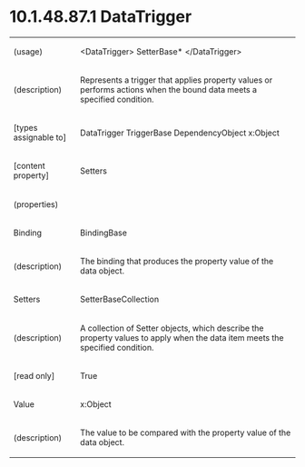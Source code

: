 <html dir="LTR" xmlns:mshelp="http://msdn.microsoft.com/mshelp" xmlns:ddue="http://ddue.schemas.microsoft.com/authoring/2003/5" xmlns:xlink="http://www.w3.org/1999/xlink" xmlns:tool="http://www.microsoft.com/tooltip"><body><input type="hidden" id="userDataCache" class="userDataStyle"><input type="hidden" id="hiddenScrollOffset"><img id="dropDownImage" style="display:none; height:0; width:0;" src="../local/drpdown.gif"><img id="dropDownHoverImage" style="display:none; height:0; width:0;" src="../local/drpdown_orange.gif"><img id="collapseImage" style="display:none; height:0; width:0;" src="../local/collapse.gif"><img id="expandImage" style="display:none; height:0; width:0;" src="../local/exp.gif"><img id="collapseAllImage" style="display:none; height:0; width:0;" src="../local/collall.gif"><img id="expandAllImage" style="display:none; height:0; width:0;" src="../local/expall.gif"><img id="copyImage" style="display:none; height:0; width:0;" src="../local/copycode.gif"><img id="copyHoverImage" style="display:none; height:0; width:0;" src="../local/copycodeHighlight.gif"><div id="header"><h1 class="heading">10.1.48.87.1 DataTrigger</h1></div><div id="mainSection"><div id="mainBody"><div id="allHistory" class="saveHistory" onsave="saveAll()" onload="loadAll()"></div>
			<div id="sectionSection0" class="section" name="collapseableSection"><content xmlns="http://ddue.schemas.microsoft.com/authoring/2003/5" xmlns:wsd="http://wsdev.schemas.microsoft.com/authoring/2008/2" xmlns:msxsl="urn:schemas-microsoft-com:xslt" xmlns:script="urn:script" xmlns:build="urn:build">
				</content></div><div id="sectionSection1" class="section" name="collapseableSection"><content xmlns="http://ddue.schemas.microsoft.com/authoring/2003/5" xmlns:wsd="http://wsdev.schemas.microsoft.com/authoring/2008/2" xmlns:msxsl="urn:schemas-microsoft-com:xslt" xmlns:script="urn:script" xmlns:build="urn:build">
					<p xmlns=""><b></b></p><table class="ProtocolAuthoredTable" xmlns=""><tr>
								<td>
									<p>(usage)</p>
								</td>
								<td>
									<p>&lt;DataTrigger&gt; SetterBase* &lt;/DataTrigger&gt;</p>
								</td>
							</tr><tr>
							<td>
								<p>(description)</p>
							</td>
							<td>
								<p>Represents a trigger that applies property values or performs actions when the bound data meets a specified condition.</p>
							</td>
						</tr><tr>
							<td>
								<p>[types assignable to]</p>
							</td>
							<td>
								<p>DataTrigger TriggerBase DependencyObject x:Object</p>
							</td>
						</tr><tr>
							<td>
								<p>[content property]</p>
							</td>
							<td>
								<p>Setters</p>
							</td>
						</tr><tr>
							<td>
								<p>(properties)</p>
							</td>
							<td>
							</td>
						</tr><tr>
							<td>
								<p>Binding</p>
							</td>
							<td>
								<p>BindingBase</p>
							</td>
						</tr><tr>
							<td>
								<p>(description)</p>
							</td>
							<td>
								<p>The binding that produces the property value of the data object.</p>
							</td>
						</tr><tr>
							<td>
								<p>Setters</p>
							</td>
							<td>
								<p>SetterBaseCollection</p>
							</td>
						</tr><tr>
							<td>
								<p>(description)</p>
							</td>
							<td>
								<p>A collection of Setter objects, which describe the property values to apply when the data item meets the specified condition.</p>
							</td>
						</tr><tr>
							<td>
								<p>[read only]</p>
							</td>
							<td>
								<p>True</p>
							</td>
						</tr><tr>
							<td>
								<p>Value</p>
							</td>
							<td>
								<p>x:Object</p>
							</td>
						</tr><tr>
							<td>
								<p>(description)</p>
							</td>
							<td>
								<p>The value to be compared with the property value of the data object.</p>
							</td>
						</tr></table>
				</content></div><!--[if gte IE 5]>
			<tool:tip element="languageFilterToolTip" avoidmouse="false"/>
		<![endif]--></div><a name="feedback"></a><span></span></div></body></html>